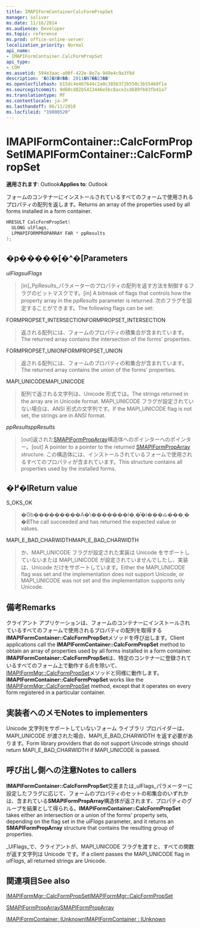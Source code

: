 ```yaml
---
title: IMAPIFormContainerCalcFormPropSet
manager: soliver
ms.date: 11/16/2014
ms.audience: Developer
ms.topic: reference
ms.prod: office-online-server
localization_priority: Normal
api_name:
- IMAPIFormContainer.CalcFormPropSet
api_type:
- COM
ms.assetid: 594e3aac-a00f-422e-8e7a-949e4c9a3f8d
description: '�ŏI�X�V��: 2011�N7��23��'
ms.openlocfilehash: b15dc4e467644c2a0c3856372b550c3b55469f1a
ms.sourcegitcommit: 9d60cd82b5413446e5bc8ace2cd689f683fb41a7
ms.translationtype: MT
ms.contentlocale: ja-JP
ms.lasthandoff: 06/11/2018
ms.locfileid: "19800520"
---
```

# <a name="imapiformcontainercalcformpropset"></a><span data-ttu-id="06b20-103">IMAPIFormContainer::CalcFormPropSet</span><span class="sxs-lookup"><span data-stu-id="06b20-103">IMAPIFormContainer::CalcFormPropSet</span></span>

  
  
<span data-ttu-id="06b20-104">**適用されます**: Outlook</span><span class="sxs-lookup"><span data-stu-id="06b20-104">**Applies to**: Outlook</span></span> 
  
<span data-ttu-id="06b20-105">フォームのコンテナーにインストールされているすべてのフォームで使用されるプロパティの配列を返します。</span><span class="sxs-lookup"><span data-stu-id="06b20-105">Returns an array of the properties used by all forms installed in a form container.</span></span>
  
```cpp
HRESULT CalcFormPropSet(
  ULONG ulFlags,
  LPMAPIFORMPROPARRAY FAR * ppResults
);
```

## <a name="parameters"></a><span data-ttu-id="06b20-106">�p�����[�^�[</span><span class="sxs-lookup"><span data-stu-id="06b20-106">Parameters</span></span>

 <span data-ttu-id="06b20-107">_ulFlags_</span><span class="sxs-lookup"><span data-stu-id="06b20-107">_ulFlags_</span></span>
  
> <span data-ttu-id="06b20-108">[in]_PpResults_パラメーターのプロパティの配列を返す方法を制御するフラグのビットマスクです。</span><span class="sxs-lookup"><span data-stu-id="06b20-108">[in] A bitmask of flags that controls how the property array in the  _ppResults_ parameter is returned.</span></span> <span data-ttu-id="06b20-109">次のフラグを設定することができます。</span><span class="sxs-lookup"><span data-stu-id="06b20-109">The following flags can be set:</span></span> 
    
<span data-ttu-id="06b20-110">FORMPROPSET_INTERSECTION</span><span class="sxs-lookup"><span data-stu-id="06b20-110">FORMPROPSET_INTERSECTION</span></span> 
  
> <span data-ttu-id="06b20-111">返される配列には、フォームのプロパティの積集合が含まれています。</span><span class="sxs-lookup"><span data-stu-id="06b20-111">The returned array contains the intersection of the forms' properties.</span></span>
    
<span data-ttu-id="06b20-112">FORMPROPSET_UNION</span><span class="sxs-lookup"><span data-stu-id="06b20-112">FORMPROPSET_UNION</span></span> 
  
> <span data-ttu-id="06b20-113">返される配列には、フォームのプロパティの和集合が含まれています。</span><span class="sxs-lookup"><span data-stu-id="06b20-113">The returned array contains the union of the forms' properties.</span></span>
    
<span data-ttu-id="06b20-114">MAPI_UNICODE</span><span class="sxs-lookup"><span data-stu-id="06b20-114">MAPI_UNICODE</span></span> 
  
> <span data-ttu-id="06b20-115">配列で返される文字列は、Unicode 形式では。</span><span class="sxs-lookup"><span data-stu-id="06b20-115">The strings returned in the array are in Unicode format.</span></span> <span data-ttu-id="06b20-116">MAPI_UNICODE フラグが設定されていない場合は、ANSI 形式の文字列です。</span><span class="sxs-lookup"><span data-stu-id="06b20-116">If the MAPI_UNICODE flag is not set, the strings are in ANSI format.</span></span>
    
 <span data-ttu-id="06b20-117">_ppResults_</span><span class="sxs-lookup"><span data-stu-id="06b20-117">_ppResults_</span></span>
  
> <span data-ttu-id="06b20-118">[out]返された[SMAPIFormPropArray](smapiformproparray.md)構造体へのポインターへのポインター。</span><span class="sxs-lookup"><span data-stu-id="06b20-118">[out] A pointer to a pointer to the returned [SMAPIFormPropArray](smapiformproparray.md) structure.</span></span> <span data-ttu-id="06b20-119">この構造体には、インストールされているフォームで使用されるすべてのプロパティが含まれています。</span><span class="sxs-lookup"><span data-stu-id="06b20-119">This structure contains all properties used by the installed forms.</span></span> 
    
## <a name="return-value"></a><span data-ttu-id="06b20-120">�߂�l</span><span class="sxs-lookup"><span data-stu-id="06b20-120">Return value</span></span>

<span data-ttu-id="06b20-121">S_OK</span><span class="sxs-lookup"><span data-stu-id="06b20-121">S_OK</span></span> 
  
> <span data-ttu-id="06b20-122">�ʘb���������A�\�������l�܂��͒l���Ԃ���܂��B</span><span class="sxs-lookup"><span data-stu-id="06b20-122">The call succeeded and has returned the expected value or values.</span></span>
    
<span data-ttu-id="06b20-123">MAPI_E_BAD_CHARWIDTH</span><span class="sxs-lookup"><span data-stu-id="06b20-123">MAPI_E_BAD_CHARWIDTH</span></span> 
  
> <span data-ttu-id="06b20-124">か、MAPI_UNICODE フラグが設定された実装は Unicode をサポートしていないまたは MAPI_UNICODE が設定されていませんでしたし、実装は、Unicode だけをサポートしています。</span><span class="sxs-lookup"><span data-stu-id="06b20-124">Either the MAPI_UNICODE flag was set and the implementation does not support Unicode, or MAPI_UNICODE was not set and the implementation supports only Unicode.</span></span>
    
## <a name="remarks"></a><span data-ttu-id="06b20-125">備考</span><span class="sxs-lookup"><span data-stu-id="06b20-125">Remarks</span></span>

<span data-ttu-id="06b20-126">クライアント アプリケーションは、フォームのコンテナーにインストールされているすべてのフォームで使用されるプロパティの配列を取得する**IMAPIFormContainer::CalcFormPropSet**メソッドを呼び出します。</span><span class="sxs-lookup"><span data-stu-id="06b20-126">Client applications call the **IMAPIFormContainer::CalcFormPropSet** method to obtain an array of properties used by all forms installed in a form container.</span></span> <span data-ttu-id="06b20-127">**IMAPIFormContainer::CalcFormPropSet**は、特定のコンテナーに登録されているすべてのフォーム上で動作する点を除いて、 [IMAPIFormMgr::CalcFormPropSet](imapiformmgr-calcformpropset.md)メソッドと同様に動作します。</span><span class="sxs-lookup"><span data-stu-id="06b20-127">**IMAPIFormContainer::CalcFormPropSet** works like the [IMAPIFormMgr::CalcFormPropSet](imapiformmgr-calcformpropset.md) method, except that it operates on every form registered in a particular container.</span></span> 
  
## <a name="notes-to-implementers"></a><span data-ttu-id="06b20-128">実装者へのメモ</span><span class="sxs-lookup"><span data-stu-id="06b20-128">Notes to implementers</span></span>

<span data-ttu-id="06b20-129">Unicode 文字列をサポートしていないフォーム ライブラリ プロバイダーは、MAPI_UNICODE が渡された場合、MAPI_E_BAD_CHARWIDTH を返す必要があります。</span><span class="sxs-lookup"><span data-stu-id="06b20-129">Form library providers that do not support Unicode strings should return MAPI_E_BAD_CHARWIDTH if MAPI_UNICODE is passed.</span></span>
  
## <a name="notes-to-callers"></a><span data-ttu-id="06b20-130">呼び出し側への注意</span><span class="sxs-lookup"><span data-stu-id="06b20-130">Notes to callers</span></span>

 <span data-ttu-id="06b20-131">**IMAPIFormContainer::CalcFormPropSet**交差または_ulFlags_パラメーターに設定したフラグに応じて、フォームのプロパティのセットの和集合のいずれかは、含まれている**SMAPIFormPropArray**構造体が返されます、プロパティのグループを結果として得られる。</span><span class="sxs-lookup"><span data-stu-id="06b20-131">**IMAPIFormContainer::CalcFormPropSet** takes either an intersection or a union of the forms' property sets, depending on the flag set in the  _ulFlags_ parameter, and it returns an **SMAPIFormPropArray** structure that contains the resulting group of properties.</span></span> 
  
<span data-ttu-id="06b20-132">_UlFlags_で、クライアントが、MAPI_UNICODE フラグを渡すと、すべての関数が返す文字列は Unicode です。</span><span class="sxs-lookup"><span data-stu-id="06b20-132">If a client passes the MAPI_UNICODE flag in  _ulFlags_, all returned strings are Unicode.</span></span>
  
## <a name="see-also"></a><span data-ttu-id="06b20-133">関連項目</span><span class="sxs-lookup"><span data-stu-id="06b20-133">See also</span></span>



[<span data-ttu-id="06b20-134">IMAPIFormMgr::CalcFormPropSet</span><span class="sxs-lookup"><span data-stu-id="06b20-134">IMAPIFormMgr::CalcFormPropSet</span></span>](imapiformmgr-calcformpropset.md)
  
[<span data-ttu-id="06b20-135">SMAPIFormPropArray</span><span class="sxs-lookup"><span data-stu-id="06b20-135">SMAPIFormPropArray</span></span>](smapiformproparray.md)
  
[<span data-ttu-id="06b20-136">IMAPIFormContainer: IUnknown</span><span class="sxs-lookup"><span data-stu-id="06b20-136">IMAPIFormContainer : IUnknown</span></span>](imapiformcontaineriunknown.md)

